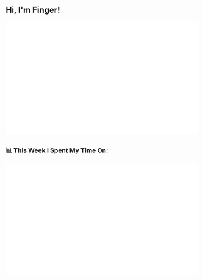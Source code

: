 <h2> Hi, I'm Finger!</h2>

<img align="right" src="https://raw.githubusercontent.com/spianmo/github-stats/master/generated/overview.svg#gh-light-mode-only">

<!-- <img align="right" height="160em" src="https://github-readme-stats-eight-theta.vercel.app/api/top-langs/?username=spianmo&layout=compact&langs_count=8&theme=algolia"/>	 -->
	
```go
package main

type Me struct {
	Name   string
	Job    string
	Code   string
	Skills string
}

func main() {
	me := &Me{
		Name:   "Finger",
		Job:    "Client-side Engineer",
		Code:   "Java, Kotlin, C#, Rust and C++ and Others",
		Skills: "Android, Security, Cross-platform client, NLP, CV, ASR ^o^",
	}
	_ = me
}
```


<h3>📊 This Week I Spent My Time On:</h3>
<img align='right' src="https://raw.githubusercontent.com/spianmo/github-stats/master/generated/languages.svg#gh-light-mode-only">

<!--START_SECTION:waka-->

```txt
Python                         9 hrs 24 mins   ██████████████▓░░░░░░░░░░   58.81 %
Jupyter                        1 hr 59 mins    ███░░░░░░░░░░░░░░░░░░░░░░   12.48 %
YAML                           1 hr 1 min      █▓░░░░░░░░░░░░░░░░░░░░░░░   06.39 %
Kotlin                         58 mins         █▓░░░░░░░░░░░░░░░░░░░░░░░   06.09 %
Java                           28 mins         ▓░░░░░░░░░░░░░░░░░░░░░░░░   03.01 %
```

<!--END_SECTION:waka-->
